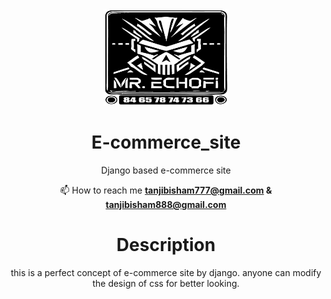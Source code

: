 <div align="center">

  <img src="https://github.com/MrEchoFi/MrEchoFi/raw/4274f537dec313ac7dde4403fe0fae24259beade/Mr.EchoFi-New-Logo-with-ASCII.jpg" alt="logo" width="200" height="auto" />
  <h1>E-commerce_site</h1>
   
  <p>
   Django based e-commerce site
  </p>


  📫 How to reach me **tanjibisham777@gmail.com & tanjibisham888@gmail.com**


# Description 
 this is a perfect concept of e-commerce site by django. anyone can modify the design of css for better looking.
